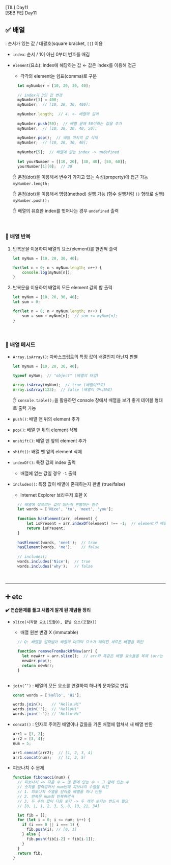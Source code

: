 [TIL] Day11 <br/>
[SEB FE] Day11

## ✅ 배열

: 순서가 있는 값 / 대괄호(square bracket, `[]`) 이용

- `index`: 순서 / 1이 아닌 0부터 번호를 매김
- `element`(요소): index에 해당하는 값 ← 값은 index를 이용해 접근
    - 각각의 element는 쉼표(comma)로 구분
    
  ```jsx
    let myNumber = [10, 20, 30, 40];
    
    // index가 3인 값 변경
    myNumber[3] = 400;
    myNumber;  // [10, 20, 30, 400];
    
    myNumber.length;  // 4. <- 배열의 길이
    
    myNumber.push(50);  // 배열 끝에 50이라는 값을 추가
    myNumber;  // [10, 20, 30, 40, 50];
    
    myNumber.pop();  // 배열 마지막 값 삭제
    myNumber;  // [10, 20, 30, 40];
    
    myNumber[5];  // 배열에 없는 index -> undefined
    
    let yourNumber = [[10, 20], [30, 40], [50, 60]];
    yourNumber[1][0];  // 30
    ```
    
    ✋ 온점(dot)을 이용해서 변수가 가지고 있는 속성(property)에 접근 가능
    `myNumber.length;`<br/>
    
    ✋ 온점(dot)을 이용해서 명령(method) 실행 가능 (함수 실행처럼 `()` 형태로 실행)
    `myNumber.push();`<br/>
    
    ✋ 배열의 유효한 index를 벗어나는 경우 `undefined` 출력
    
<br/>

### 📎 배열 반복

1. 반복문을 이용하여 배열의 요소(element)를 한번씩 출력
    
    ```jsx
    let myNum = [10, 20, 30, 40];
    
    for(let n = 0; n < myNum.length; n++) {
    	console.log(myNum[n]);
    }
    ```
    

2. 반복문을 이용하여 배열의 모든 element 값의 합 출력
    
    ```jsx
    let myNum = [10, 20, 30, 40];
    let sum = 0;
    
    for(let n = 0; n < myNum.length; n++) {
    	sum = sum + myNum[n];  // sum += myNum[n];
    }
    ```
    
<br>

### 📎 배열 메서드

- `Array.isArray()`: 자바스크립트의 특정 값이 배열인지 아닌지 판별
    
    ```jsx
    let myNum = [10, 20, 30, 40];
    
    typeof myNum;  // "object" (배열의 타입)
    
    Array.isArray(myNum);  // true (배열이므로)
    Array.isArray(123);  // false (배열이 아니므로)
    ```
    
    ✋ `console.table();`을 활용하면 console 창에서 배열을 보기 좋게 테이블 형태로 출력 가능
    

- `push()`: 배열 맨 뒤의 element 추가
- `pop()`: 배열 맨 뒤의 element 삭제
- `unshift()`: 배열 맨 앞의 element 추가
- `shift()`: 배열 맨 앞의 element 삭제

- `indexOf()`: 특정 값의 index 출력
    - 배열에 없는 값일 경우 `-1` 출력
- `includes()`: 특정 값이 배열에 존재하는지 판별 (true/false)
    - Internet Explorer 브라우저 호환 X
    
  ```jsx
    // 배열에 찾으려는 값이 있는지 판별하는 함수
    let words = ['Nice', 'to', 'meet', 'you'];
    
    function hasElement(arr, element) {
    	let isPresent = arr.indexOf(element) !== -1;  // element가 배열에 있음을 의미
    	return isPresent;
    }
    
    hasElement(words, 'meet');  // true
    hasElement(words, 'me');    // false
    
    // includes()
    words.includes('Nice');  // true
    words.includes('why');   // false
    ```
    
    
    <br/>
<hr/>

## ➕ etc

**✔️ 연습문제를 풀고 새롭게 알게 된 개념들 정리**

- `slice(시작할 요소(포함O), 끝낼 요소(포함X))`
    - 배열 원본 변경 X (immutable) 
    
  ```jsx
    // Q: 배열을 입력받아 배열의 마지막 요소가 제외된 새로운 배열을 리턴
    
    function removeFromBackOfNew(arr) {
      let newArr = arr.slice();  // arr와 똑같은 배열 요소들을 복제 (arr는 변경 X)
      newArr.pop();
      return newArr;
    }
    
    ```
    
- `join(’’)` : 배열의 모든 요소를 연결하여 하나의 문자열로 만듬
    
    ```jsx
    const words = ['Hello', 'Hi'];
    
    words.join();    // "Hello,Hi"
    words.join('');  // "HelloHi"
    words.join('-'); // "Hello-Hi"
    ```
    

- `concat()` : 인자로 주어진 배열이나 값들을 기존 배열에 합쳐서 새 배열 반환
    
    ```jsx
    arr1 = [1, 2];
    arr2 = [3, 4];
    num = 5;
    
    arr1.concat(arr2);  // [1, 2, 3, 4]
    arr1.concat(num);   // [1, 2, 5]
    
    ```
    

- 피보나치 수 문제
    
    ```jsx
    function fibonacci(num) {
      // 피보나치 => 다음 수 = 맨 끝에 있는 수 + 그 앞에 있는 수
      // 숫자를 입력받아서 num번째 피보나치 수열을 리턴
      // 1. 피보나치 수열을 담아줄 배열을 하나 만듬
      // 2. 반복문 num회 반복하면서
      // 3. 두 수의 합이 다음 숫자 -> 두 개의 숫자는 반드시 필요
      // [0, 1, 1, 2, 3, 5, 8, 13, 21, 34]
    
      let fib = [];
      for (let i = 0; i <= num; i++) {
        if (i === 0 || i === 1) {
          fib.push(i); // [0, 1]
        } else {
          fib.push(fib[i-2] + fib[i-1]);
        }
      }
      return fib;
    }
    ```
